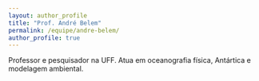 ```yaml
---
layout: author_profile
title: "Prof. André Belem"
permalink: /equipe/andre-belem/
author_profile: true
---
```


Professor e pesquisador na UFF. Atua em oceanografia física, Antártica e modelagem ambiental.
